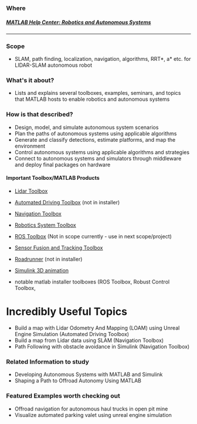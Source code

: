 ### Where <p>

##### [MATLAB Help Center: Robotics and Autonomous Systems](https://www.mathworks.com/help/overview/robotics-and-autonomous-systems.html)
---
### Scope
* SLAM, path finding, localization, navigation, algorithms, RRT*, a* etc. for LIDAR-SLAM autonomous robot

### What's it about?
* Lists and explains several toolboxes, examples, seminars, and topics that MATLAB hosts to enable robotics and autonomous systems

### How is that described?
* Design, model, and simulate autonomous system scenarios
* Plan the paths of autonomous systems using applicable algorithms
* Generate and classify detections, estimate platforms, and map the environment
* Control autonomous systems using applicable algorithms and strategies
* Connect to autonomous systems and simulators through middleware and deploy final packages on hardware

#### Important Toolbox/MATLAB Products
* [Lidar Toolbox](https://www.mathworks.com/help/lidar/index.html)
* [Automated Driving Toolbox](https://www.mathworks.com/help/driving/index.html?s_tid=hc_product_card) (not in installer)
* [Navigation Toolbox](https://www.mathworks.com/help/nav/index.html?s_tid=hc_product_card)
* [Robotics System Toolbox](https://www.mathworks.com/help/robotics/index.html?s_tid=hc_product_card)
* [ROS Toolbox](https://www.mathworks.com/help/ros/index.html?s_tid=hc_product_card) (Not in scope currently - use in next scope/project)
* [Sensor Fusion and Tracking Toolbox](https://www.mathworks.com/help/fusion/index.html?s_tid=hc_product_card)
* [Roadrunner](https://www.mathworks.com/help/roadrunner/index.html?s_tid=hc_product_card) (not in installer)
* [Simulink 3D animation](https://www.mathworks.com/help/sl3d/index.html?s_tid=hc_product_card)

* notable matlab installer toolboxes (ROS Toolbox, Robust Control Toolbox, 

# Incredibly Useful Topics
* Build a map with Lidar Odometry And Mapping (LOAM) using Unreal Engine Simulation (Automated Driving Toolbox)
* Build a map from Lidar data using SLAM (Navigation Toolbox)
* Path Following with obstacle avoidance in Simulink (Navigation Toolbox)
 
### Related Information to study
* Developing Autonomous Systems with MATLAB and Simulink
* Shaping a Path to Offroad Autonomy Using MATLAB

### Featured Examples worth checking out
* Offroad navigation for autonomous haul trucks in open pit mine
* Visualize automated parking valet using unreal engine simulation
